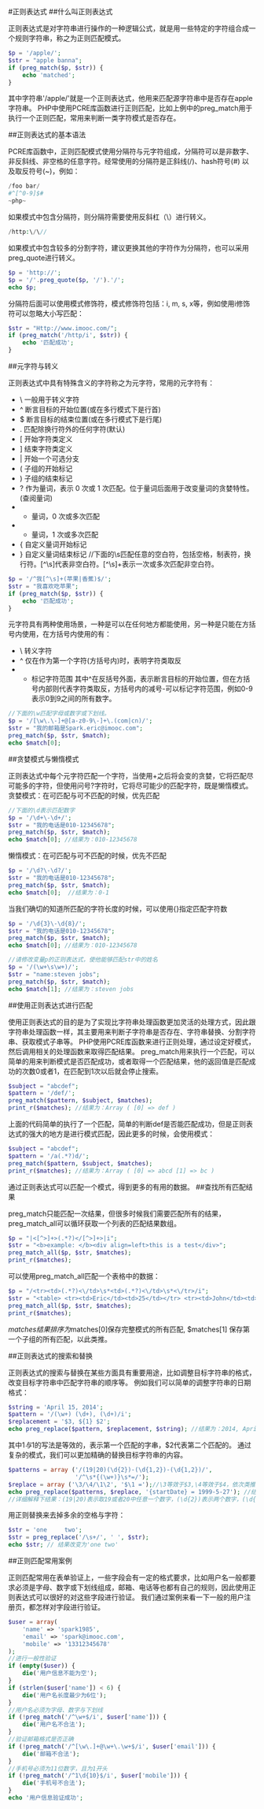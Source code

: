#正则表达式
##什么叫正则表达式

正则表达式是对字符串进行操作的一种逻辑公式，就是用一些特定的字符组合成一个规则字符串，称之为正则匹配模式。
```php
$p = '/apple/';
$str = "apple banna";
if (preg_match($p, $str)) {
    echo 'matched';
}
```
其中字符串'/apple/'就是一个正则表达式，他用来匹配源字符串中是否存在apple字符串。
PHP中使用PCRE库函数进行正则匹配，比如上例中的preg_match用于执行一个正则匹配，常用来判断一类字符模式是否存在。

##正则表达式的基本语法

PCRE库函数中，正则匹配模式使用分隔符与元字符组成，分隔符可以是非数字、非反斜线、非空格的任意字符。经常使用的分隔符是正斜线(/)、hash符号(#) 以及取反符号(~)，例如：
```php
/foo bar/
#^[^0-9]$#
~php~
```
如果模式中包含分隔符，则分隔符需要使用反斜杠（\）进行转义。
```php
/http:\/\//
```
如果模式中包含较多的分割字符，建议更换其他的字符作为分隔符，也可以采用preg_quote进行转义。
```php
$p = 'http://';
$p = '/'.preg_quote($p, '/').'/';
echo $p;
```
分隔符后面可以使用模式修饰符，模式修饰符包括：i, m, s, x等，例如使用i修饰符可以忽略大小写匹配：
```php
$str = "Http://www.imooc.com/";
if (preg_match('/http/i', $str)) {
    echo '匹配成功';
}
```
##元字符与转义

正则表达式中具有特殊含义的字符称之为元字符，常用的元字符有：
* \ 一般用于转义字符
* ^ 断言目标的开始位置(或在多行模式下是行首)
* $ 断言目标的结束位置(或在多行模式下是行尾)
* . 匹配除换行符外的任何字符(默认)
* [ 开始字符类定义
* ] 结束字符类定义
* | 开始一个可选分支
* ( 子组的开始标记
* ) 子组的结束标记
* ? 作为量词，表示 0 次或 1 次匹配。位于量词后面用于改变量词的贪婪特性。 (查阅量词)
* * 量词，0 次或多次匹配
* + 量词，1 次或多次匹配
* { 自定义量词开始标记
* } 自定义量词结束标记
//下面的\s匹配任意的空白符，包括空格，制表符，换行符。[^\s]代表非空白符。[^\s]+表示一次或多次匹配非空白符。
```php
$p = '/^我[^\s]+(苹果|香蕉)$/';
$str = "我喜欢吃苹果";
if (preg_match($p, $str)) {
    echo '匹配成功';
}
```
元字符具有两种使用场景，一种是可以在任何地方都能使用，另一种是只能在方括号内使用，在方括号内使用的有：
* \ 转义字符
* ^ 仅在作为第一个字符(方括号内)时，表明字符类取反
* - 标记字符范围
其中^在反括号外面，表示断言目标的开始位置，但在方括号内部则代表字符类取反，方括号内的减号-可以标记字符范围，例如0-9表示0到9之间的所有数字。
```php
//下面的\w匹配字母或数字或下划线。
$p = '/[\w\.\-]+@[a-z0-9\-]+\.(com|cn)/';
$str = "我的邮箱是Spark.eric@imooc.com";
preg_match($p, $str, $match);
echo $match[0];
```
##贪婪模式与懒惰模式

正则表达式中每个元字符匹配一个字符，当使用+之后将会变的贪婪，它将匹配尽可能多的字符，但使用问号?字符时，它将尽可能少的匹配字符，既是懒惰模式。
贪婪模式：在可匹配与可不匹配的时候，优先匹配
```php
//下面的\d表示匹配数字
$p = '/\d+\-\d+/';
$str = "我的电话是010-12345678";
preg_match($p, $str, $match);
echo $match[0]; //结果为：010-12345678
```
懒惰模式：在可匹配与可不匹配的时候，优先不匹配
```php
$p = '/\d?\-\d?/';
$str = "我的电话是010-12345678";
preg_match($p, $str, $match);
echo $match[0];  //结果为：0-1
```
当我们确切的知道所匹配的字符长度的时候，可以使用{}指定匹配字符数
```php
$p = '/\d{3}\-\d{8}/';
$str = "我的电话是010-12345678";
preg_match($p, $str, $match);
echo $match[0]; //结果为：010-12345678
```
```php
//请修改变量p的正则表达式，使他能够匹配str中的姓名
$p = '/(\w+\s\w+)/';
$str = "name:steven jobs";
preg_match($p, $str, $match);
echo $match[1]; //结果为：steven jobs
```
##使用正则表达式进行匹配

使用正则表达式的目的是为了实现比字符串处理函数更加灵活的处理方式，因此跟字符串处理函数一样，其主要用来判断子字符串是否存在、字符串替换、分割字符串、获取模式子串等。
PHP使用PCRE库函数来进行正则处理，通过设定好模式，然后调用相关的处理函数来取得匹配结果。
preg_match用来执行一个匹配，可以简单的用来判断模式是否匹配成功，或者取得一个匹配结果，他的返回值是匹配成功的次数0或者1，在匹配到1次以后就会停止搜索。
```php
$subject = "abcdef";
$pattern = '/def/';
preg_match($pattern, $subject, $matches);
print_r($matches); //结果为：Array ( [0] => def )
```
上面的代码简单的执行了一个匹配，简单的判断def是否能匹配成功，但是正则表达式的强大的地方是进行模式匹配，因此更多的时候，会使用模式：
```php
$subject = "abcdef";
$pattern = '/a(.*?)d/';
preg_match($pattern, $subject, $matches);
print_r($matches); //结果为：Array ( [0] => abcd [1] => bc )
```
通过正则表达式可以匹配一个模式，得到更多的有用的数据。
##查找所有匹配结果

preg_match只能匹配一次结果，但很多时候我们需要匹配所有的结果，preg_match_all可以循环获取一个列表的匹配结果数组。
```php
$p = "|<[^>]+>(.*?)</[^>]+>|i";
$str = "<b>example: </b><div align=left>this is a test</div>";
preg_match_all($p, $str, $matches);
print_r($matches);
```
可以使用preg_match_all匹配一个表格中的数据：
```php
$p = "/<tr><td>(.*?)<\/td>\s*<td>(.*?)<\/td>\s*<\/tr>/i";
$str = "<table> <tr><td>Eric</td><td>25</td></tr> <tr><td>John</td><td>26</td></tr> </table>";
preg_match_all($p, $str, $matches);
print_r($matches);
```
$matches结果排序为$matches[0]保存完整模式的所有匹配, $matches[1] 保存第一个子组的所有匹配，以此类推。

##正则表达式的搜索和替换

正则表达式的搜索与替换在某些方面具有重要用途，比如调整目标字符串的格式，改变目标字符串中匹配字符串的顺序等。
例如我们可以简单的调整字符串的日期格式：
```php
$string = 'April 15, 2014';
$pattern = '/(\w+) (\d+), (\d+)/i';
$replacement = '$3, ${1} $2';
echo preg_replace($pattern, $replacement, $string); //结果为：2014, April 15
```
其中${1}与$1的写法是等效的，表示第一个匹配的字串，$2代表第二个匹配的。
通过复杂的模式，我们可以更加精确的替换目标字符串的内容。
```php
$patterns = array ('/(19|20)(\d{2})-(\d{1,2})-(\d{1,2})/',
                   '/^\s*{(\w+)}\s*=/');
$replace = array ('\3/\4/\1\2', '$\1 =');//\3等效于$3,\4等效于$4，依次类推
echo preg_replace($patterns, $replace, '{startDate} = 1999-5-27'); //结果为：$startDate = 5/27/1999
//详细解释下结果：(19|20)表示取19或者20中任意一个数字，(\d{2})表示两个数字，(\d{1,2})表示1个或2个数字，(\d{1,2})表示1个或2个数字。^\s*{(\w+)\s*=}表示以任意空格开头的，并且包含在{}中的字符，并且以任意空格结尾的，最后有个=号的。
```
用正则替换来去掉多余的空格与字符：
```php
$str = 'one     two';
$str = preg_replace('/\s+/', ' ', $str);
echo $str; // 结果改变为'one two'
```

##正则匹配常用案例

正则匹配常用在表单验证上，一些字段会有一定的格式要求，比如用户名一般都要求必须是字母、数字或下划线组成，邮箱、电话等也都有自己的规则，因此使用正则表达式可以很好的对这些字段进行验证。
我们通过案例来看一下一般的用户注册页，都怎样对字段进行验证。
```php
$user = array(
    'name' => 'spark1985',
    'email' => 'spark@imooc.com',
    'mobile' => '13312345678'
);
//进行一般性验证
if (empty($user)) {
    die('用户信息不能为空');
}
if (strlen($user['name']) < 6) {
    die('用户名长度最少为6位');
}
//用户名必须为字母、数字与下划线
if (!preg_match('/^\w+$/i', $user['name'])) {
    die('用户名不合法');
}
//验证邮箱格式是否正确
if (!preg_match('/^[\w\.]+@\w+\.\w+$/i', $user['email'])) {
    die('邮箱不合法');
}
//手机号必须为11位数字，且为1开头
if (!preg_match('/^1\d{10}$/i', $user['mobile'])) {
    die('手机号不合法');
}
echo '用户信息验证成功';
```







